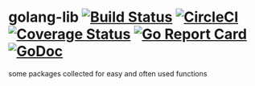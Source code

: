 # golang-lib [![Build Status](https://travis-ci.org/genofire/golang-lib.svg?branch=master)](https://travis-ci.org/genofire/golang-lib) [![CircleCI](https://circleci.com/gh/genofire/golang-lib/tree/master.svg?style=shield)](https://circleci.com/gh/genofire/golang-lib/tree/master) [![Coverage Status](https://coveralls.io/repos/github/genofire/golang-lib/badge.svg?branch=master)](https://coveralls.io/github/genofire/golang-lib?branch=master) [![Go Report Card](https://goreportcard.com/badge/dev.sum7.eu/genofire/golang-lib)](https://goreportcard.com/report/dev.sum7.eu/genofire/golang-lib) [![GoDoc](https://godoc.org/dev.sum7.eu/genofire/golang-lib?status.svg)](https://godoc.org/dev.sum7.eu/genofire/golang-lib)
some packages collected for easy and often used functions
